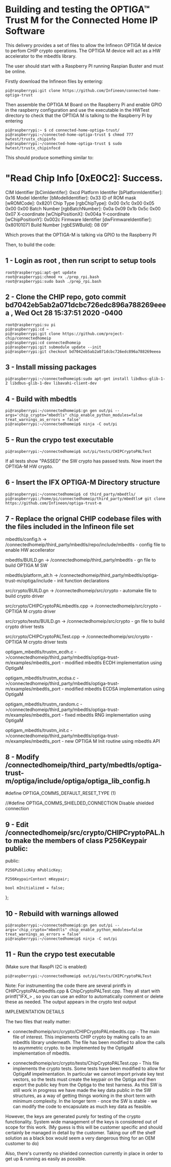 # Building and testing the OPTIGA™ Trust M for the Connected Home IP Software

This delivery provides a set of files to allow the Infineon OPTIGA M device to perfom CHIP crypto operations. The OPTIGA M device will act as a HW accelerator to the mbedtls library.

The user should start with a Raspberry PI running Raspian Buster and must be online.

Firstly download the Infineon files by entering:

```console
pi@raspberrypi:git clone https://github.com/Infineon/connected-home-optiga-trust
```

Then assemble the OPTIGA M Board on the Raspberry Pi and enable GPIO in the raspberry configuration and use the executable in the HWTest directory to check that the OPTIGA M is talking to the Raspberry Pi by entering
```console
pi@raspberrypi:~ $ cd connected-home-optiga-trust/
pi@raspberrypi:~/connected-home-optiga-trust $ chmod 777 hwtest/trustx_chipinfo 
pi@raspberrypi:~/connected-home-optiga-trust $ sudo hwtest/trustx_chipinfocd 
```
This should produce something similar to:

"Read Chip Info [0xE0C2]: Success.
===========================================
CIM Identifier             [bCimIdentifer]: 0xcd
Platform Identifer   [bPlatformIdentifier]: 0x16
Model Identifer         [bModelIdentifier]: 0x33
ID of ROM mask                  [wROMCode]: 0x8201
Chip Type                    [rgbChipType]: 0x00 0x1c 0x00 0x05 0x00 0x00
Batch Number              [rgbBatchNumber]: 0x0a 0x09 0x1b 0x5c 0x00 0x07
X-coordinate              [wChipPositionX]: 0x004a
Y-coordinate              [wChipPositionY]: 0x002c
Firmware Identifier [dwFirmwareIdentifier]: 0x80101071
Build Number                 [rgbESWBuild]: 08 09"

Which proves that the OPTIGA-M is talking via GPIO to the Raspberry PI

Then, to build the code:

## 1 -  Login as root , then run script to setup tools
```console
root@raspberrypi:apt-get update
root@raspberrypi:chmod +x ./prep_rpi.bash
root@raspberrypi:sudo bash ./prep_rpi.bash
```

## 2 - Clone the CHIP repo, goto commit bd7042eb5ab2a071dcbc726edc896a788269eeea , Wed Oct 28 15:37:51 2020 -0400

```console 
root@raspberrypi:su pi
pi@raspberrypi:cd ~
pi@raspberrypi:git clone https://github.com/project-chip/connectedhomeip
pi@raspberrypi:cd connectedhomeip
pi@raspberrypi:git submodule update --init
pi@raspberrypi:git checkout bd7042eb5ab2a071dcbc726edc896a788269eeea
```

## 3 - Install missing packages
```console
pi@raspberrypi:~/connectedhomeip$:sudo apt-get install libdbus-glib-1-2 libdbus-glib-1-dev libavahi-client-dev 
```


## 4 - Build with mbedtls
```console
pi@raspberrypi:~/connectedhomeip$:gn gen out/pi --args='chip_crypto="mbedtls" chip_enable_python_modules=false treat_warnings_as_errors = false'
pi@raspberrypi:~/connectedhomeip$ ninja -C out/pi
```

## 5 - Run the crypo test executable
```console
pi@raspberrypi:~/connectedhomeip$ out/pi/tests/CHIPCryptoPALTest
```

If all tests show "PASSED" the SW crypto has passed tests. Now insert the OPTIGA-M HW crypto.

## 6 - Insert the IFX OPTIGA-M Directory structure
```console
pi@raspberrypi:~/connectedhomeip$ cd third_party/mbedtls/
pi@raspberrypi:/home/pi/connectedhomeip/third_party/mbedtls# git clone https://github.com/Infineon/optiga-trust-m
```

## 7 - Replace the orignal CHIP codebase files with the files included in the Infineon file set



mbedtls/config.h -> /connectedhomeip/third_party/mbedtls/repo/include/mbedtls - config file to enable HW accellerator

mbedtls/BUILD.gn -> /connectedhomeip/third_party/mbedtls - gn file to build OPTIGA M SW

mbedtls/platform_alt.h -> /connectedhomeip/third_party/mbedtls/optiga-trust-m/optiga/include - init function declarations

src/crypto/BUILD.gn -> /connectedhomeip/src/crypto - automake file to build crypto driver

src/crypto/CHIPCryptoPALmbedtls.cpp -> /connectedhomeip/src/crypto - OPTIGA M crypto driver

src/crypto/tests/BUILD.gn -> /connectedhomeip/src/crypto - gn  file to build crypto driver tests

src/crypto/CHIPCryptoPALTest.cpp -> /connectedhomeip/src/crypto - OPTIGA M crypto driver tests

optigam_mbedtls/trustm_ecdh.c ->/connectedhomeip/third_party/mbedtls/optiga-trust-m/examples/mbedtls_port - modified mbedtls ECDH implementation using OptigaM

optigam_mbedtls/trustm_ecdsa.c ->/connectedhomeip/third_party/mbedtls/optiga-trust-m/examples/mbedtls_port - modified mbedtls ECDSA implementation using OptigaM

optigam_mbedtls/trustm_random.c ->/connectedhomeip/third_party/mbedtls/optiga-trust-m/examples/mbedtls_port - fixed mbedtls RNG implementation using OptigaM

optigam_mbedtls/trustm_init.c ->/connectedhomeip/third_party/mbedtls/optiga-trust-m/examples/mbedtls_port - new OPTIGA M Init routine using mbedtls API

## 8 - Modify /connectedhomeip/third_party/mbedtls/optiga-trust-m/optiga/include/optiga/optiga_lib_config.h

#define OPTIGA_COMMS_DEFAULT_RESET_TYPE     (1)

//#define OPTIGA_COMMS_SHIELDED_CONNECTION  Disable shielded connection

## 9  - Edit /connectedhomeip/src/crypto/CHIPCryptoPAL.h to make the members of class P256Keypair public:
public:

    P256PublicKey mPublicKey;
    
    P256KeypairContext mKeypair;
    
    bool mInitialized = false;
    
};

## 10 - Rebuild with warnings allowed
```console
pi@raspberrypi:~/connectedhomeip$:gn gen out/pi --args='chip_crypto="mbedtls" chip_enable_python_modules=false treat_warnings_as_errors = false'
pi@raspberrypi:~/connectedhomeip$ ninja -C out/pi
```

## 11 - Run the crypo test executable
(Make sure that RaspPi I2C is enabled)
```console
pi@raspberrypi:~/connectedhomeip$ out/pi/tests/CHIPCryptoPALTest
```

Note: For instrumenting the code there are several printfs in CHIPCryptoPALmbedtls.cpp & ChipCryptoPALTest.cpp. They all start with printf("IFX_> , so you can use an editor to automatically comment or delete these as needed. The output appears in the crypto test output

IMPLEMENTATION DETAILS

The two files that really matter:

- connectedhomeip/src/crypto/CHIPCryptoPALmbedtls.cpp - The main file of interest. This implements CHIP crypto by making calls to an mbedtls library underneath. The file has been modified to allow the calls to asymmetric crypto. to be implemented by the OptigaM implementation of mbedtls.

- connectedhomeip/src/crypto/tests/ChipCryptoPALTest.cpp - This file implements the crypto tests. Some tests have been modified to allow for OptigaM impelmentation. In
particular we cannot import private key test vectors, so the tests must create the keypair on the Optiga and then export the public key from the Optiga to the test harness. As this SW is still work in progress we have made the key data public in the SW structures, as a way of getting things working in the short term with minimum complexity. In the longer term - once the SW is stable - we can modify the code to encapsulate as much key data as feasible.

However, the keys are generated purely for testing of the crypto functionality. System wide management of the keys is considered out of scope for this work. (My guess is this will be customer specific and should certainly be managed in detail by the customer. Taking our off the shelf solution as a black box would seem a very dangerous thing for an OEM customer to do)

Also, there's currently no shielded connection currently in place in order to get up & running as easily as possible.



